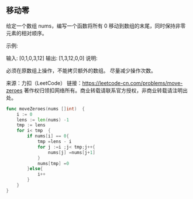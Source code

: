 ## 移动零

给定一个数组 nums，编写一个函数将所有 0 移动到数组的末尾，同时保持非零元素的相对顺序。

示例:

输入: [0,1,0,3,12]
输出: [1,3,12,0,0]
说明:

必须在原数组上操作，不能拷贝额外的数组。
尽量减少操作次数。

来源：力扣（LeetCode）
链接：https://leetcode-cn.com/problems/move-zeroes
著作权归领扣网络所有。商业转载请联系官方授权，非商业转载请注明出处。
```go
func moveZeroes(nums []int)  {
	i := 0
	lens := len(nums) -1
	tmp := lens
	for i< tmp  {
		if nums[i] == 0{
			tmp =lens - i
			for j :=i ;j< tmp;j++{
				nums[j] =nums[j+1]
			}
			nums[tmp] =0
		}else{
			i++
		}
	}
}
```
